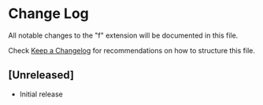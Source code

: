 # Change Log
All notable changes to the "f" extension will be documented in this file.

Check [Keep a Changelog](http://keepachangelog.com/) for recommendations on how to structure this file.

## [Unreleased]
- Initial release
